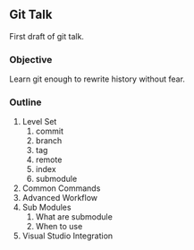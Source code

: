 Git Talk
--------

First draft of git talk.

### Objective

Learn git enough to rewrite history without fear.

### Outline

1. Level Set
    1. commit
    1. branch
    1. tag
    1. remote
    1. index
    1. submodule
1. Common Commands
1. Advanced Workflow
1. Sub Modules
    1. What are submodule
    1. When to use
1. Visual Studio Integration